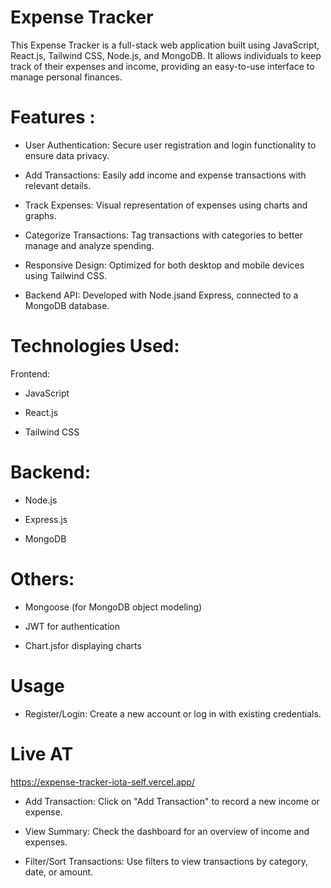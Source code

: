 # Expense Tracker
This Expense Tracker is a full-stack web application built using JavaScript, React.js, Tailwind CSS, Node.js, and MongoDB. It allows individuals to keep track of their expenses and income, providing an easy-to-use interface to manage personal finances.

# Features :

* User Authentication: Secure user registration and login functionality to ensure data privacy.

* Add Transactions: Easily add income and expense transactions with relevant details.

* Track Expenses: Visual representation of expenses using charts and graphs.

* Categorize Transactions: Tag transactions with categories to better manage and analyze spending.

* Responsive Design: Optimized for both desktop and mobile devices using Tailwind CSS.

* Backend API: Developed with Node.jsand Express, connected to a MongoDB database.

# Technologies Used:

Frontend:

* JavaScript

* React.js

* Tailwind CSS

# Backend:

* Node.js

* Express.js

* MongoDB

# Others:

* Mongoose (for MongoDB object modeling)

* JWT for authentication

* Chart.jsfor displaying charts

# Usage
* Register/Login: Create a new account or log in with existing credentials.

# Live AT

https://expense-tracker-iota-self.vercel.app/

* Add Transaction: Click on "Add Transaction" to record a new income or expense.

* View Summary: Check the dashboard for an overview of income and expenses.

* Filter/Sort Transactions: Use filters to view transactions by category, date, or amount.
